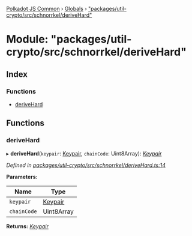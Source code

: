 [Polkadot JS Common](../README.md) › [Globals](../globals.md) › ["packages/util-crypto/src/schnorrkel/deriveHard"](_packages_util_crypto_src_schnorrkel_derivehard_.md)

# Module: "packages/util-crypto/src/schnorrkel/deriveHard"

## Index

### Functions

* [deriveHard](_packages_util_crypto_src_schnorrkel_derivehard_.md#derivehard)

## Functions

###  deriveHard

▸ **deriveHard**(`keypair`: [Keypair](../interfaces/_packages_util_crypto_src_types_.keypair.md), `chainCode`: Uint8Array): *[Keypair](../interfaces/_packages_util_crypto_src_types_.keypair.md)*

*Defined in [packages/util-crypto/src/schnorrkel/deriveHard.ts:14](https://github.com/polkadot-js/common/blob/a0251ff6/packages/util-crypto/src/schnorrkel/deriveHard.ts#L14)*

**Parameters:**

Name | Type |
------ | ------ |
`keypair` | [Keypair](../interfaces/_packages_util_crypto_src_types_.keypair.md) |
`chainCode` | Uint8Array |

**Returns:** *[Keypair](../interfaces/_packages_util_crypto_src_types_.keypair.md)*
